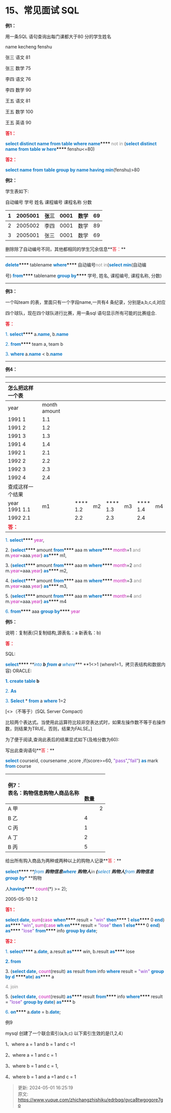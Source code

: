 # 15、常见面试 SQL

**例1：**

用一条SQL 语句查询出每门课都大于80 分的学生姓名

name kecheng	fenshu

张三	语文	81

张三	数学	75

李四	语文	76

李四	数学	90

王五	语文	81

王五	数学	100

王五	英语	90

**<font style="color:rgb(233,30,44);">答</font>****<font style="color:rgb(233,30,44);">1</font>****<font style="color:rgb(233,30,44);">：</font>**

**<font style="color:rgb(5,117,197);">select</font>****<font style="color:rgb(5,117,197);"> </font>****<font style="color:rgb(5,117,197);">distinct</font>****<font style="color:rgb(5,117,197);"> </font>****<font style="color:rgb(5,117,197);">name</font>****<font style="color:rgb(5,117,197);"> </font>****<font style="color:rgb(5,117,197);">from</font>****<font style="color:rgb(5,117,197);"> </font>****<font style="color:rgb(5,117,197);">table</font>****<font style="color:rgb(5,117,197);"> </font>****<font style="color:rgb(5,117,197);">where</font>****<font style="color:rgb(5,117,197);"> </font>****<font style="color:rgb(5,117,197);">name</font>****<font style="color:rgb(5,117,197);"> </font>**<font style="color:rgb(139,139,139);">not</font><font style="color:rgb(139,139,139);"> </font><font style="color:rgb(139,139,139);">in</font><font style="color:rgb(139,139,139);"> </font><font style="color:rgb(32,36,41);">(</font>**<font style="color:rgb(5,117,197);">select</font>****<font style="color:rgb(5,117,197);"> </font>****<font style="color:rgb(5,117,197);">distinct</font>****<font style="color:rgb(5,117,197);"> </font>****<font style="color:rgb(5,117,197);">name</font>****<font style="color:rgb(5,117,197);"> </font>****<font style="color:rgb(5,117,197);">from</font>****<font style="color:rgb(5,117,197);"> </font>****<font style="color:rgb(5,117,197);">table</font>****<font style="color:rgb(5,117,197);"> </font>****<font style="color:rgb(5,117,197);">w</font>****<font style="color:rgb(5,117,197);"> </font>****<font style="color:rgb(5,117,197);">here</font>****<font style="color:rgb(5,117,197);"> </font>**<font style="color:rgb(32,36,41);">fenshu<=80)</font>

**<font style="color:rgb(233,30,44);">答</font>****<font style="color:rgb(233,30,44);">2</font>****<font style="color:rgb(233,30,44);">：</font>**

**<font style="color:rgb(5,117,197);">select</font>****<font style="color:rgb(5,117,197);"> </font>****<font style="color:rgb(5,117,197);">name</font>****<font style="color:rgb(5,117,197);"> </font>****<font style="color:rgb(5,117,197);">from</font>****<font style="color:rgb(5,117,197);"> </font>****<font style="color:rgb(5,117,197);">table</font>****<font style="color:rgb(5,117,197);"> </font>****<font style="color:rgb(5,117,197);">group</font>****<font style="color:rgb(5,117,197);"> </font>****<font style="color:rgb(5,117,197);">by</font>****<font style="color:rgb(5,117,197);"> </font>****<font style="color:rgb(5,117,197);">name having</font>****<font style="color:rgb(5,117,197);"> </font>****<font style="color:rgb(5,117,197);">min</font>**<font style="color:rgb(32,36,41);">(fenshu)>80</font>



**例****2****：**

学生表如下:

自动编号	学号	姓名	课程编号	课程名称	分数



| 1 | 2005001 | 张三 | 0001 | 数学 | 69 |
| :--- | ---: | ---: | :--- | :---: | ---: |
| 2 | 2005002 | 李四 | 0001 | 数学 | 89 |
| 3 | 2005001 | 张三 | 0001 | 数学 | 69 |


删除除了自动编号不同，其他都相同的学生冗余信息**<font style="color:rgb(233,30,44);">答：</font>**

  


****

**<font style="color:rgb(5,117,197);">delete</font>****<font style="color:rgb(5,117,197);"> </font>**<font style="color:rgb(32,36,41);">tablename</font><font style="color:rgb(32,36,41);"> </font>**<font style="color:rgb(5,117,197);">where</font>****<font style="color:rgb(5,117,197);"> </font>**<font style="color:rgb(32,36,41);">自动编号</font><font style="color:rgb(139,139,139);">not</font><font style="color:rgb(139,139,139);"> </font><font style="color:rgb(139,139,139);">in</font><font style="color:rgb(32,36,41);">(</font>**<font style="color:rgb(5,117,197);">select</font>****<font style="color:rgb(5,117,197);"> </font>****<font style="color:rgb(5,117,197);">min</font>**<font style="color:rgb(32,36,41);">(</font><font style="color:rgb(32,36,41);">自动编</font>

<font style="color:rgb(32,36,41);">号</font><font style="color:rgb(32,36,41);">) </font>**<font style="color:rgb(5,117,197);">from</font>****<font style="color:rgb(5,117,197);"> </font>**<font style="color:rgb(32,36,41);">tablename</font><font style="color:rgb(32,36,41);"> </font>**<font style="color:rgb(5,117,197);">group</font>****<font style="color:rgb(5,117,197);"> </font>****<font style="color:rgb(5,117,197);">by</font>****<font style="color:rgb(5,117,197);"> </font>**<font style="color:rgb(32,36,41);">学号</font><font style="color:rgb(32,36,41);">, </font><font style="color:rgb(32,36,41);">姓名</font><font style="color:rgb(32,36,41);">, </font><font style="color:rgb(32,36,41);">课程编号</font><font style="color:rgb(32,36,41);">, </font><font style="color:rgb(32,36,41);">课程名称</font><font style="color:rgb(32,36,41);">, </font><font style="color:rgb(32,36,41);">分数</font><font style="color:rgb(32,36,41);">)</font><font style="color:rgb(32,36,41);"> </font>

****

**例3：**

一个叫team 的表，里面只有一个字段name,一共有4 条纪录，分别是a,b,c,d,对应

四个球队，现在四个球队进行比赛，用一条sql 语句显示所有可能的比赛组合.

**<font style="color:rgb(233,30,44);">答：</font>**

<font style="color:rgb(5,117,197);">1.</font><font style="color:rgb(5,117,197);"> </font>**<font style="color:rgb(5,117,197);">select</font>****<font style="color:rgb(5,117,197);"> </font>**<font style="color:rgb(32,36,41);">a.</font>**<font style="color:rgb(5,117,197);">name</font>**<font style="color:rgb(32,36,41);">,</font><font style="color:rgb(32,36,41);"> </font><font style="color:rgb(32,36,41);">b.</font>**<font style="color:rgb(5,117,197);">name</font>**

<font style="color:rgb(5,117,197);">2.</font><font style="color:rgb(5,117,197);"> </font>**<font style="color:rgb(5,117,197);">from</font>****<font style="color:rgb(5,117,197);"> </font>**<font style="color:rgb(32,36,41);">team</font><font style="color:rgb(32,36,41);"> </font><font style="color:rgb(32,36,41);">a,</font><font style="color:rgb(32,36,41);"> </font><font style="color:rgb(32,36,41);">team b</font>

<font style="color:rgb(5,117,197);">3. </font>**<font style="color:rgb(5,117,197);">where </font>**<font style="color:rgb(32,36,41);">a.</font>**<font style="color:rgb(5,117,197);">name </font>**<font style="color:rgb(32,36,41);">< b.</font>**<font style="color:rgb(5,117,197);">name</font>**

****

**例****4****：**

****

| 怎么把这样一个表 | | | | | | | |
| :--- | --- | --- | --- | --- | --- | --- | --- |
| year | month amount | | | | | | |
| 1991	1 | 1.1 | | | | | | |
| 1991	2 | 1.2 | | | | | | |
| 1991	3 | 1.3 | | | | | | |
| 1991	4 | 1.4 | | | | | | |
| 1992	1 | 2.1 | | | | | | |
| 1992	2 | 2.2 | | | | | | |
| 1992	3 | 2.3 | | | | | | |
| 1992	4 | 2.4 | | | | | | |
| 查成这样一个结果 | | | | | | | |
| year<br/>1991	1.1 | m1 | ****<br/>1.2 | m2 | ****<br/>1.3 | m3 | ****<br/>1.4 | m4 |
| 1992	2.1 |  | 2.2 |  | 2.3 |  | 2.4 |  |
| **<font style="color:rgb(233,30,44);">答：</font>** |  |  |  |  |  |  |  |


<font style="color:rgb(5,117,197);">1.</font><font style="color:rgb(5,117,197);"> </font>**<font style="color:rgb(5,117,197);">select</font>****<font style="color:rgb(5,117,197);"> </font>**<font style="color:rgb(199,20,182);">year</font><font style="color:rgb(32,36,41);">,</font>

<font style="color:rgb(32,36,41);">2.</font><font style="color:rgb(32,36,41);"> </font><font style="color:rgb(32,36,41);">(</font>**<font style="color:rgb(5,117,197);">select</font>****<font style="color:rgb(5,117,197);"> </font>**<font style="color:rgb(32,36,41);">amount</font><font style="color:rgb(32,36,41);"> </font>**<font style="color:rgb(5,117,197);">from</font>****<font style="color:rgb(5,117,197);"> </font>**<font style="color:rgb(32,36,41);">aaa</font><font style="color:rgb(32,36,41);"> </font><font style="color:rgb(32,36,41);">m</font><font style="color:rgb(32,36,41);"> </font>**<font style="color:rgb(5,117,197);">where</font>****<font style="color:rgb(5,117,197);"> </font>**<font style="color:rgb(199,20,182);">month</font><font style="color:rgb(32,36,41);">=1</font><font style="color:rgb(32,36,41);"> </font><font style="color:rgb(139,139,139);">and</font><font style="color:rgb(139,139,139);"> </font><font style="color:rgb(32,36,41);">m.</font><font style="color:rgb(199,20,182);">year</font><font style="color:rgb(32,36,41);">=aaa.</font><font style="color:rgb(199,20,182);">year</font><font style="color:rgb(32,36,41);">)</font><font style="color:rgb(32,36,41);"> </font>**<font style="color:rgb(5,117,197);">as</font>****<font style="color:rgb(5,117,197);"> </font>**<font style="color:rgb(32,36,41);">m1,</font>

<font style="color:rgb(32,36,41);">3.</font><font style="color:rgb(32,36,41);"> </font><font style="color:rgb(32,36,41);">(</font>**<font style="color:rgb(5,117,197);">select</font>****<font style="color:rgb(5,117,197);"> </font>**<font style="color:rgb(32,36,41);">amount</font><font style="color:rgb(32,36,41);"> </font>**<font style="color:rgb(5,117,197);">from</font>****<font style="color:rgb(5,117,197);"> </font>**<font style="color:rgb(32,36,41);">aaa</font><font style="color:rgb(32,36,41);"> </font><font style="color:rgb(32,36,41);">m</font><font style="color:rgb(32,36,41);"> </font>**<font style="color:rgb(5,117,197);">where</font>****<font style="color:rgb(5,117,197);"> </font>**<font style="color:rgb(199,20,182);">month</font><font style="color:rgb(32,36,41);">=2</font><font style="color:rgb(32,36,41);"> </font><font style="color:rgb(139,139,139);">and</font><font style="color:rgb(139,139,139);"> </font><font style="color:rgb(32,36,41);">m.</font><font style="color:rgb(199,20,182);">year</font><font style="color:rgb(32,36,41);">=aaa.</font><font style="color:rgb(199,20,182);">year</font><font style="color:rgb(32,36,41);">)</font><font style="color:rgb(32,36,41);"> </font>**<font style="color:rgb(5,117,197);">as</font>****<font style="color:rgb(5,117,197);"> </font>**<font style="color:rgb(32,36,41);">m2,</font>

<font style="color:rgb(32,36,41);">4.</font><font style="color:rgb(32,36,41);"> </font><font style="color:rgb(32,36,41);">(</font>**<font style="color:rgb(5,117,197);">select</font>****<font style="color:rgb(5,117,197);"> </font>**<font style="color:rgb(32,36,41);">amount</font><font style="color:rgb(32,36,41);"> </font>**<font style="color:rgb(5,117,197);">from</font>****<font style="color:rgb(5,117,197);"> </font>**<font style="color:rgb(32,36,41);">aaa</font><font style="color:rgb(32,36,41);"> </font><font style="color:rgb(32,36,41);">m</font><font style="color:rgb(32,36,41);"> </font>**<font style="color:rgb(5,117,197);">where</font>****<font style="color:rgb(5,117,197);"> </font>**<font style="color:rgb(199,20,182);">month</font><font style="color:rgb(32,36,41);">=3</font><font style="color:rgb(32,36,41);"> </font><font style="color:rgb(139,139,139);">and</font><font style="color:rgb(139,139,139);"> </font><font style="color:rgb(32,36,41);">m.</font><font style="color:rgb(199,20,182);">year</font><font style="color:rgb(32,36,41);">=aaa.</font><font style="color:rgb(199,20,182);">year</font><font style="color:rgb(32,36,41);">)</font><font style="color:rgb(32,36,41);"> </font>**<font style="color:rgb(5,117,197);">as</font>****<font style="color:rgb(5,117,197);"> </font>**<font style="color:rgb(32,36,41);">m3,</font>

<font style="color:rgb(32,36,41);">5.</font><font style="color:rgb(32,36,41);"> </font><font style="color:rgb(32,36,41);">(</font>**<font style="color:rgb(5,117,197);">select</font>****<font style="color:rgb(5,117,197);"> </font>**<font style="color:rgb(32,36,41);">amount</font><font style="color:rgb(32,36,41);"> </font>**<font style="color:rgb(5,117,197);">from</font>****<font style="color:rgb(5,117,197);"> </font>**<font style="color:rgb(32,36,41);">aaa</font><font style="color:rgb(32,36,41);"> </font><font style="color:rgb(32,36,41);">m</font><font style="color:rgb(32,36,41);"> </font>**<font style="color:rgb(5,117,197);">where</font>****<font style="color:rgb(5,117,197);"> </font>**<font style="color:rgb(199,20,182);">month</font><font style="color:rgb(32,36,41);">=4</font><font style="color:rgb(32,36,41);"> </font><font style="color:rgb(139,139,139);">and</font><font style="color:rgb(139,139,139);"> </font><font style="color:rgb(32,36,41);">m.</font><font style="color:rgb(199,20,182);">year</font><font style="color:rgb(32,36,41);">=aaa.</font><font style="color:rgb(199,20,182);">year</font><font style="color:rgb(32,36,41);">)</font><font style="color:rgb(32,36,41);"> </font>**<font style="color:rgb(5,117,197);">as</font>****<font style="color:rgb(5,117,197);"> </font>**<font style="color:rgb(32,36,41);">m4</font>

<font style="color:rgb(5,117,197);">6.</font><font style="color:rgb(5,117,197);"> </font>**<font style="color:rgb(5,117,197);">from</font>****<font style="color:rgb(5,117,197);"> </font>**<font style="color:rgb(32,36,41);">aaa</font><font style="color:rgb(32,36,41);"> </font>**<font style="color:rgb(5,117,197);">group</font>****<font style="color:rgb(5,117,197);"> </font>****<font style="color:rgb(5,117,197);">by</font>****<font style="color:rgb(5,117,197);"> </font>**<font style="color:rgb(199,20,182);">year</font>



**例5：**

说明：复制表(只复制结构,源表名：a 新表名：b)

**<font style="color:rgb(233,30,44);">答：</font>**

SQL:

**<font style="color:rgb(5,117,197);">select</font>****<font style="color:rgb(5,117,197);"> </font>**<font style="color:rgb(32,36,41);">*</font><font style="color:rgb(32,36,41);"> </font>**<font style="color:rgb(5,117,197);">into</font>****<font style="color:rgb(5,117,197);"> </font>**<font style="color:rgb(32,36,41);">b</font><font style="color:rgb(32,36,41);"> </font>**<font style="color:rgb(5,117,197);">from</font>****<font style="color:rgb(5,117,197);"> </font>**<font style="color:rgb(32,36,41);">a</font><font style="color:rgb(32,36,41);"> </font>**<font style="color:rgb(5,117,197);">where</font>****<font style="color:rgb(5,117,197);"> </font>**<font style="color:rgb(32,36,41);">1<>1</font><font style="color:rgb(32,36,41);"> </font><font style="color:rgb(32,36,41);">(where1=1</font><font style="color:rgb(32,36,41);">，拷贝表结构和数据内容</font><font style="color:rgb(32,36,41);">)</font><font style="color:rgb(32,36,41);"> </font>ORACLE:

**<font style="color:rgb(5,117,197);">1.</font>****<font style="color:rgb(5,117,197);"> </font>****<font style="color:rgb(5,117,197);">create</font>****<font style="color:rgb(5,117,197);"> </font>****<font style="color:rgb(5,117,197);">table</font>****<font style="color:rgb(5,117,197);"> </font>****<font style="color:rgb(32,36,41);">b</font>**

<font style="color:rgb(5,117,197);">2.</font><font style="color:rgb(5,117,197);"> </font>**<font style="color:rgb(5,117,197);">As</font>**

<font style="color:rgb(5,117,197);">3. </font>**<font style="color:rgb(5,117,197);">Select </font>**<font style="color:rgb(32,36,41);">* </font>**<font style="color:rgb(5,117,197);">from </font>**<font style="color:rgb(32,36,41);">a </font>**<font style="color:rgb(5,117,197);">where </font>**<font style="color:rgb(32,36,41);">1=2</font>



[<>（不等于）(SQL Server Compact)



比较两个表达式。当使用此运算符比较非空表达式时，如果左操作数不等于右操作数，则结果为TRUE。否则，结果为FALSE。]



为了便于阅读,查询此表后的结果显式如下(及格分数为60):



写出此查询语句**<font style="color:rgb(233,30,44);">答：</font>**

**<font style="color:rgb(5,117,197);">select </font>**<font style="color:rgb(32,36,41);">courseid, coursename ,score ,if(score>=60, </font><font style="color:rgb(135,48,204);">"pass"</font><font style="color:rgb(32,36,41);">,</font><font style="color:rgb(135,48,204);">"fail"</font><font style="color:rgb(32,36,41);">) </font>**<font style="color:rgb(5,117,197);">as </font>**<font style="color:rgb(32,36,41);">mark </font>**<font style="color:rgb(5,117,197);">from </font>**<font style="color:rgb(32,36,41);">course</font>



| **例****7****：**<br/>表名：购物信息购物人商品名称 | <br/><br/><br/>数量 |  |
| :--- | --- | --- |
| A	甲 |  | 2 |
| B	乙 | 4 |  |
| C	丙 | 1 |  |
| A	丁 | 2 |  |
| B	丙 | 5 |  |




给出所有购入商品为两种或两种以上的购物人记录**<font style="color:rgb(233,30,44);">答：</font>**

**<font style="color:rgb(5,117,197);">select</font>****<font style="color:rgb(5,117,197);"> </font>**<font style="color:rgb(32,36,41);">*</font><font style="color:rgb(32,36,41);"> </font>**<font style="color:rgb(5,117,197);">from</font>****<font style="color:rgb(5,117,197);"> </font>**<font style="color:rgb(32,36,41);">购物信息</font>**<font style="color:rgb(5,117,197);">where</font>****<font style="color:rgb(5,117,197);"> </font>**<font style="color:rgb(32,36,41);">购物人</font><font style="color:rgb(139,139,139);">in</font><font style="color:rgb(139,139,139);"> </font><font style="color:rgb(32,36,41);">(</font>**<font style="color:rgb(5,117,197);">select </font>**<font style="color:rgb(32,36,41);">购物人</font>**<font style="color:rgb(5,117,197);">from</font>****<font style="color:rgb(5,117,197);"> </font>**<font style="color:rgb(32,36,41);">购物信息</font>**<font style="color:rgb(5,117,197);">group</font>****<font style="color:rgb(5,117,197);"> </font>****<font style="color:rgb(5,117,197);">by</font>****<font style="color:rgb(5,117,197);"> </font>**<font style="color:rgb(32,36,41);">购物</font>

<font style="color:rgb(32,36,41);">人</font>**<font style="color:rgb(5,117,197);">having</font>****<font style="color:rgb(5,117,197);"> </font>**<font style="color:rgb(199,20,182);">count</font><font style="color:rgb(32,36,41);">(*</font><font style="color:rgb(32,36,41);">) >= 2);</font>





  


2005-05-10	1	2

**<font style="color:rgb(233,30,44);">答</font>****<font style="color:rgb(233,30,44);">1</font>****<font style="color:rgb(233,30,44);">：</font>**

**<font style="color:rgb(5,117,197);">select</font>****<font style="color:rgb(5,117,197);"> </font>****<font style="color:rgb(5,117,197);">date</font>**<font style="color:rgb(32,36,41);">,</font><font style="color:rgb(32,36,41);"> </font><font style="color:rgb(199,20,182);">sum</font><font style="color:rgb(32,36,41);">(</font><font style="color:rgb(199,20,182);">case</font><font style="color:rgb(199,20,182);"> </font>**<font style="color:rgb(5,117,197);">when</font>****<font style="color:rgb(5,117,197);"> </font>**<font style="color:rgb(32,36,41);">result</font><font style="color:rgb(32,36,41);"> </font><font style="color:rgb(32,36,41);">=</font><font style="color:rgb(32,36,41);"> </font><font style="color:rgb(135,48,204);">"win"</font><font style="color:rgb(135,48,204);"> </font>**<font style="color:rgb(5,117,197);">then</font>****<font style="color:rgb(5,117,197);"> </font>**<font style="color:rgb(32,36,41);">1</font><font style="color:rgb(32,36,41);"> </font>**<font style="color:rgb(5,117,197);">else</font>****<font style="color:rgb(5,117,197);"> </font>**<font style="color:rgb(32,36,41);">0</font><font style="color:rgb(32,36,41);"> </font>**<font style="color:rgb(5,117,197);">end</font>**<font style="color:rgb(32,36,41);">)</font><font style="color:rgb(32,36,41);"> </font>**<font style="color:rgb(5,117,197);">as</font>****<font style="color:rgb(5,117,197);"> </font>**<font style="color:rgb(135,48,204);">"win"</font><font style="color:rgb(32,36,41);">,</font><font style="color:rgb(32,36,41);"> </font><font style="color:rgb(199,20,182);">sum</font><font style="color:rgb(32,36,41);">(</font><font style="color:rgb(199,20,182);">case</font><font style="color:rgb(199,20,182);"> </font>**<font style="color:rgb(5,117,197);">wh</font>****<font style="color:rgb(5,117,197);"> </font>****<font style="color:rgb(5,117,197);">en</font>****<font style="color:rgb(5,117,197);"> </font>**<font style="color:rgb(32,36,41);">result </font><font style="color:rgb(32,36,41);">=</font><font style="color:rgb(32,36,41);"> </font><font style="color:rgb(135,48,204);">"lose"</font><font style="color:rgb(135,48,204);"> </font>**<font style="color:rgb(5,117,197);">then </font>**<font style="color:rgb(32,36,41);">1</font><font style="color:rgb(32,36,41);"> </font>**<font style="color:rgb(5,117,197);">else</font>****<font style="color:rgb(5,117,197);"> </font>**<font style="color:rgb(32,36,41);">0</font><font style="color:rgb(32,36,41);"> </font>**<font style="color:rgb(5,117,197);">end</font>**<font style="color:rgb(32,36,41);">)</font><font style="color:rgb(32,36,41);"> </font>**<font style="color:rgb(5,117,197);">as</font>****<font style="color:rgb(5,117,197);"> </font>**<font style="color:rgb(135,48,204);">"lose"</font><font style="color:rgb(135,48,204);"> </font>**<font style="color:rgb(5,117,197);">from</font>****<font style="color:rgb(5,117,197);"> </font>**<font style="color:rgb(32,36,41);">info</font><font style="color:rgb(32,36,41);"> </font>**<font style="color:rgb(5,117,197);">group</font>****<font style="color:rgb(5,117,197);"> </font>****<font style="color:rgb(5,117,197);">by</font>****<font style="color:rgb(5,117,197);"> </font>****<font style="color:rgb(5,117,197);">date</font>**<font style="color:rgb(32,36,41);">;</font>

**<font style="color:rgb(233,30,44);">答</font>****<font style="color:rgb(233,30,44);">2</font>****<font style="color:rgb(233,30,44);">：</font>**

<font style="color:rgb(5,117,197);">1.</font><font style="color:rgb(5,117,197);"> </font>**<font style="color:rgb(5,117,197);">select</font>****<font style="color:rgb(5,117,197);"> </font>**<font style="color:rgb(32,36,41);">a.</font>**<font style="color:rgb(5,117,197);">date</font>**<font style="color:rgb(32,36,41);">,</font><font style="color:rgb(32,36,41);"> </font><font style="color:rgb(32,36,41);">a.result</font><font style="color:rgb(32,36,41);"> </font>**<font style="color:rgb(5,117,197);">as</font>****<font style="color:rgb(5,117,197);"> </font>**<font style="color:rgb(32,36,41);">win,</font><font style="color:rgb(32,36,41);"> </font><font style="color:rgb(32,36,41);">b.result</font><font style="color:rgb(32,36,41);"> </font>**<font style="color:rgb(5,117,197);">as</font>****<font style="color:rgb(5,117,197);"> </font>**<font style="color:rgb(32,36,41);">lose</font>

**<font style="color:rgb(5,117,197);">2.</font>****<font style="color:rgb(5,117,197);"> </font>****<font style="color:rgb(5,117,197);">from</font>**

<font style="color:rgb(32,36,41);">3.</font><font style="color:rgb(32,36,41);"> </font><font style="color:rgb(32,36,41);">(</font>**<font style="color:rgb(5,117,197);">select date</font>**<font style="color:rgb(32,36,41);">, </font><font style="color:rgb(199,20,182);">count</font><font style="color:rgb(32,36,41);">(result) </font>**<font style="color:rgb(5,117,197);">as </font>**<font style="color:rgb(32,36,41);">result </font>**<font style="color:rgb(5,117,197);">from </font>**<font style="color:rgb(32,36,41);">info </font>**<font style="color:rgb(5,117,197);">where </font>**<font style="color:rgb(32,36,41);">result = </font><font style="color:rgb(135,48,204);">"win" </font>**<font style="color:rgb(5,117,197);">group </font>****<font style="color:rgb(5,117,197);">by d</font>****<font style="color:rgb(5,117,197);"> </font>****<font style="color:rgb(5,117,197);">ate</font>**<font style="color:rgb(32,36,41);">)</font><font style="color:rgb(32,36,41);"> </font>**<font style="color:rgb(5,117,197);">as</font>****<font style="color:rgb(5,117,197);"> </font>**<font style="color:rgb(32,36,41);">a</font>

<font style="color:rgb(139,139,139);">4.</font><font style="color:rgb(139,139,139);"> </font><font style="color:rgb(139,139,139);">join</font>

<font style="color:rgb(32,36,41);">5.</font><font style="color:rgb(32,36,41);"> </font><font style="color:rgb(32,36,41);">(</font>**<font style="color:rgb(5,117,197);">select</font>****<font style="color:rgb(5,117,197);"> </font>****<font style="color:rgb(5,117,197);">date</font>**<font style="color:rgb(32,36,41);">,</font><font style="color:rgb(32,36,41);"> </font><font style="color:rgb(199,20,182);">count</font><font style="color:rgb(32,36,41);">(result)</font><font style="color:rgb(32,36,41);"> </font>**<font style="color:rgb(5,117,197);">as</font>****<font style="color:rgb(5,117,197);"> </font>**<font style="color:rgb(32,36,41);">result</font><font style="color:rgb(32,36,41);"> </font>**<font style="color:rgb(5,117,197);">from</font>****<font style="color:rgb(5,117,197);"> </font>**<font style="color:rgb(32,36,41);">info</font><font style="color:rgb(32,36,41);"> </font>**<font style="color:rgb(5,117,197);">where</font>****<font style="color:rgb(5,117,197);"> </font>**<font style="color:rgb(32,36,41);">result</font><font style="color:rgb(32,36,41);"> </font><font style="color:rgb(32,36,41);">=</font><font style="color:rgb(32,36,41);"> </font><font style="color:rgb(135,48,204);">"lose"</font><font style="color:rgb(135,48,204);"> </font>**<font style="color:rgb(5,117,197);">group</font>****<font style="color:rgb(5,117,197);"> </font>****<font style="color:rgb(5,117,197);">by</font>****<font style="color:rgb(5,117,197);"> </font>****<font style="color:rgb(5,117,197);">date</font>**<font style="color:rgb(32,36,41);">)</font><font style="color:rgb(32,36,41);"> </font>**<font style="color:rgb(5,117,197);">as</font>****<font style="color:rgb(5,117,197);"> </font>**<font style="color:rgb(32,36,41);">b</font>

<font style="color:rgb(5,117,197);">6.</font><font style="color:rgb(5,117,197);"> </font>**<font style="color:rgb(5,117,197);">on</font>****<font style="color:rgb(5,117,197);"> </font>**<font style="color:rgb(32,36,41);">a.</font>**<font style="color:rgb(5,117,197);">date </font>**<font style="color:rgb(32,36,41);">=</font><font style="color:rgb(32,36,41);"> </font><font style="color:rgb(32,36,41);">b.</font>**<font style="color:rgb(5,117,197);">date</font>**<font style="color:rgb(32,36,41);">;</font>



例9 

mysql 创建了一个联合索引(a,b,c) 以下索引生效的是(1,2,4）



1、where a = 1 and b = 1 and c =1 

2、where a = 1 and c = 1

3、where b = 1 and c = 1,

4、where b = 1 and a =1 and c = 1



> 更新: 2024-05-01 16:25:19  
> 原文: <https://www.yuque.com/zhichangzhishiku/edrbqg/gvca8twgogore7go>